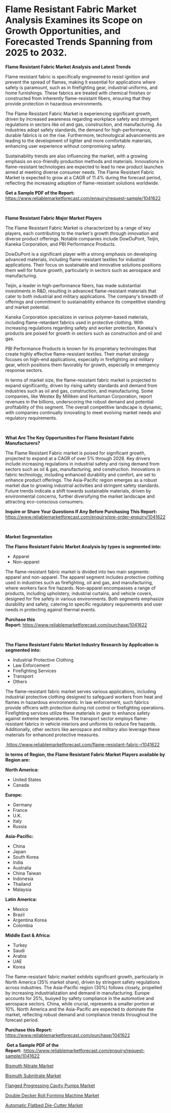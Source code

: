 <p><h1>Flame Resistant Fabric Market Analysis Examines its Scope on Growth Opportunities, and Forecasted Trends Spanning from 2025 to 2032.</h1></p><p><strong>Flame Resistant Fabric Market Analysis and Latest Trends</strong></p>
<p><p>Flame resistant fabric is specifically engineered to resist ignition and prevent the spread of flames, making it essential for applications where safety is paramount, such as in firefighting gear, industrial uniforms, and home furnishings. These fabrics are treated with chemical finishes or constructed from inherently flame-resistant fibers, ensuring that they provide protection in hazardous environments.</p><p>The Flame Resistant Fabric Market is experiencing significant growth, driven by increased awareness regarding workplace safety and stringent regulations in sectors like oil and gas, construction, and manufacturing. As industries adopt safety standards, the demand for high-performance, durable fabrics is on the rise. Furthermore, technological advancements are leading to the development of lighter and more comfortable materials, enhancing user experience without compromising safety.</p><p>Sustainability trends are also influencing the market, with a growing emphasis on eco-friendly production methods and materials. Innovations in flame-resistant technologies are expected to lead to new product launches aimed at meeting diverse consumer needs. The Flame Resistant Fabric Market is expected to grow at a CAGR of 11.4% during the forecast period, reflecting the increasing adoption of flame-resistant solutions worldwide.</p></p>
<p><strong>Get a Sample PDF of the Report:&nbsp;</strong> <a href="https://www.reliablemarketforecast.com/enquiry/request-sample/1041622?utm_campaign=2447&utm_medium=2&utm_source=Github&utm_content=ia&utm_term=31032025&utm_id=flame-resistant-fabric">https://www.reliablemarketforecast.com/enquiry/request-sample/1041622</a></p>
<p>&nbsp;</p>
<p><strong>Flame Resistant Fabric Major Market Players</strong></p>
<p><p>The Flame Resistant Fabric Market is characterized by a range of key players, each contributing to the market's growth through innovation and diverse product offerings. Notable companies include DowDuPont, Teijin, Kaneka Corporation, and PBI Performance Products. </p><p>DowDuPont is a significant player with a strong emphasis on developing advanced materials, including flame-resistant textiles for industrial applications. Their focus on sustainable and innovative solutions positions them well for future growth, particularly in sectors such as aerospace and manufacturing.</p><p>Teijin, a leader in high-performance fibers, has made substantial investments in R&D, resulting in advanced flame-resistant materials that cater to both industrial and military applications. The company's breadth of offerings and commitment to sustainability enhance its competitive standing and market potential.</p><p>Kaneka Corporation specializes in various polymer-based materials, including flame-retardant fabrics used in protective clothing. With increasing regulations regarding safety and worker protection, Kaneka's products are poised for growth in sectors such as construction and oil and gas.</p><p>PBI Performance Products is known for its proprietary technologies that create highly effective flame-resistant textiles. Their market strategy focuses on high-end applications, especially in firefighting and military gear, which positions them favorably for growth, especially in emergency response sectors.</p><p>In terms of market size, the flame-resistant fabric market is projected to expand significantly, driven by rising safety standards and demand from industries such as oil and gas, construction, and manufacturing. Some companies, like Westex By Milliken and Huntsman Corporation, report revenues in the billions, underscoring the robust demand and potential profitability of this segment. The overall competitive landscape is dynamic, with companies continually innovating to meet evolving market needs and regulatory requirements.</p></p>
<p>&nbsp;</p>
<p><strong>What Are The Key Opportunities For Flame Resistant Fabric Manufacturers?</strong></p>
<p><p>The Flame Resistant Fabric market is poised for significant growth, projected to expand at a CAGR of over 5% through 2028. Key drivers include increasing regulations in industrial safety and rising demand from sectors such as oil & gas, manufacturing, and construction. Innovations in fabric technology, including enhanced durability and comfort, are set to enhance product offerings. The Asia-Pacific region emerges as a robust market due to growing industrial activities and stringent safety standards. Future trends indicate a shift towards sustainable materials, driven by environmental concerns, further diversifying the market landscape and attracting eco-conscious consumers.</p></p>
<p><strong>Inquire or Share Your Questions If Any Before Purchasing This Report:</strong> <a href="https://www.reliablemarketforecast.com/enquiry/pre-order-enquiry/1041622?utm_campaign=2447&utm_medium=2&utm_source=Github&utm_content=ia&utm_term=31032025&utm_id=flame-resistant-fabric">https://www.reliablemarketforecast.com/enquiry/pre-order-enquiry/1041622</a></p>
<p>&nbsp;</p>
<p><strong>Market Segmentation</strong></p>
<p><strong>The Flame Resistant Fabric Market Analysis by types is segmented into:</strong></p>
<p><ul><li>Apparel</li><li>Non-apparel</li></ul></p>
<p><p>The flame-resistant fabric market is divided into two main segments: apparel and non-apparel. The apparel segment includes protective clothing used in industries such as firefighting, oil and gas, and manufacturing, where workers face fire hazards. Non-apparel encompasses a range of products, including upholstery, industrial curtains, and vehicle covers, designed for fire safety in various environments. Both segments emphasize durability and safety, catering to specific regulatory requirements and user needs in protecting against thermal events.</p></p>
<p><strong>Purchase this Report:&nbsp;</strong><a href="https://www.reliablemarketforecast.com/purchase/1041622?utm_campaign=2447&utm_medium=2&utm_source=Github&utm_content=ia&utm_term=31032025&utm_id=flame-resistant-fabric">https://www.reliablemarketforecast.com/purchase/1041622</a></p>
<p>&nbsp;</p>
<p><strong>The Flame Resistant Fabric Market Industry Research by Application is segmented into:</strong></p>
<p><ul><li>Industrial Protective Clothing</li><li>Law Enforcement</li><li>Firefighting Services</li><li>Transport</li><li>Others</li></ul></p>
<p><p>The flame-resistant fabric market serves various applications, including industrial protective clothing designed to safeguard workers from heat and flames in hazardous environments. In law enforcement, such fabrics provide officers with protection during riot control or firefighting operations. Firefighting services utilize these materials in gear to enhance safety against extreme temperatures. The transport sector employs flame-resistant fabrics in vehicle interiors and uniforms to reduce fire hazards. Additionally, other sectors like aerospace and military also leverage these materials for enhanced protective measures.</p></p>
<p><a href="https://www.reliablemarketforecast.com/flame-resistant-fabric-r1041622?utm_campaign=2447&utm_medium=2&utm_source=Github&utm_content=ia&utm_term=31032025&utm_id=flame-resistant-fabric">&nbsp;https://www.reliablemarketforecast.com/flame-resistant-fabric-r1041622</a></p>
<p><strong>In terms of Region, the Flame Resistant Fabric Market Players available by Region are:</strong></p>
<p>
    <p> <strong> North America: </strong>
        <ul>
            <li>United States</li>
            <li>Canada</li>
        </ul>
        </p> 
    <p> <strong> Europe: </strong>
        <ul>
            <li>Germany</li>
            <li>France</li>
            <li>U.K.</li>
            <li>Italy</li>
            <li>Russia</li>
        </ul>
        </p> 
    <p> <strong> Asia-Pacific: </strong>
        <ul>
            <li>China</li>
            <li>Japan</li>
            <li>South Korea</li>
            <li>India</li>
            <li>Australia</li>
            <li>China Taiwan</li>
            <li>Indonesia</li>
            <li>Thailand</li>
            <li>Malaysia</li>
        </ul>
        </p> 
    <p> <strong> Latin America: </strong>
        <ul>
            <li>Mexico</li>
            <li>Brazil</li>
            <li>Argentina Korea</li>
            <li>Colombia</li>
        </ul>
        </p> 
    <p> <strong> Middle East & Africa: </strong>
        <ul>
            <li>Turkey</li>
            <li>Saudi</li>
            <li>Arabia</li>
            <li>UAE</li>
            <li>Korea</li>
        </ul>
    </p>
    </p>
<p><p>The flame-resistant fabric market exhibits significant growth, particularly in North America (35% market share), driven by stringent safety regulations across industries. The Asia-Pacific region (30%) follows closely, propelled by increasing industrialization and demand in manufacturing. Europe accounts for 25%, buoyed by safety compliance in the automotive and aerospace sectors. China, while crucial, represents a smaller portion at 10%. North America and the Asia-Pacific are expected to dominate the market, reflecting robust demand and compliance trends throughout the forecast period.</p></p>
<p><strong>Purchase this Report: </strong><a href="https://www.reliablemarketforecast.com/purchase/1041622?utm_campaign=2447&utm_medium=2&utm_source=Github&utm_content=ia&utm_term=31032025&utm_id=flame-resistant-fabric">https://www.reliablemarketforecast.com/purchase/1041622</a></p>
<p>&nbsp;<strong>Get a Sample PDF of the Report:&nbsp;&nbsp;</strong><a href="https://www.reliablemarketforecast.com/enquiry/request-sample/1041622?utm_campaign=2447&utm_medium=2&utm_source=Github&utm_content=ia&utm_term=31032025&utm_id=flame-resistant-fabric">https://www.reliablemarketforecast.com/enquiry/request-sample/1041622</a></p>
<p><strong></strong></p>
<p><p><a href="https://github.com/piskofraisel/Market-Research-Report-List-1/blob/main/bismuth-nitrate-market.md?utm_campaign=2447&utm_medium=2&utm_source=Github&utm_content=ia&utm_term=31032025&utm_id=flame-resistant-fabric">Bismuth Nitrate Market</a></p><p><a href="https://github.com/grimssummouc/Market-Research-Report-List-1/blob/main/bismuth-subnitrate-market.md?utm_campaign=2447&utm_medium=2&utm_source=Github&utm_content=ia&utm_term=31032025&utm_id=flame-resistant-fabric">Bismuth Subnitrate Market</a></p><p><a href="https://www.linkedin.com/pulse/research-examination-onthe-flanged-progressing-cavity-pumps-qrqif?utm_campaign=2447&utm_medium=2&utm_source=Github&utm_content=ia&utm_term=31032025&utm_id=flame-resistant-fabric">Flanged Progressing Cavity Pumps Market</a></p><p><a href="https://www.linkedin.com/pulse/double-decker-roll-forming-machine-market-growth-analysis-gampf?utm_campaign=2447&utm_medium=2&utm_source=Github&utm_content=ia&utm_term=31032025&utm_id=flame-resistant-fabric">Double Decker Roll Forming Machine Market</a></p><p><a href="https://www.linkedin.com/pulse/annual-growth-automatic-flatbed-die-cutter-market-104-hen8f?utm_campaign=2447&utm_medium=2&utm_source=Github&utm_content=ia&utm_term=31032025&utm_id=flame-resistant-fabric">Automatic Flatbed Die-Cutter Market</a></p></p>